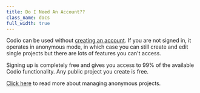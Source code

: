 ```yaml
---
title: Do I Need An Account??
class_name: docs
full_width: true
---
```


Codio can be used without [creating an account](/docs/signup). If you are not signed in, it operates in anonymous mode, in which case you can still create and edit single projects but there are lots of features you can't access. 

Signing up is completely free and gives you access to 99% of the available Codio functionality. Any public project you create is free.

[Click here](/docs/anon/index.html) to read more about managing anonymous projects.

